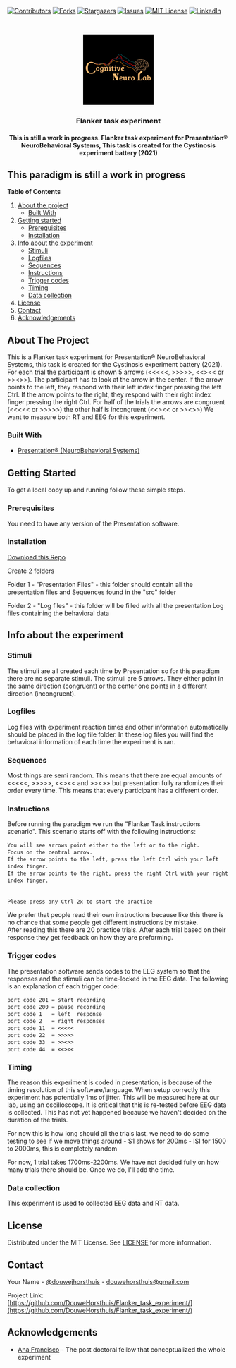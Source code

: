 [![Contributors][contributors-shield]][contributors-url]
[![Forks][forks-shield]][forks-url]
[![Stargazers][stars-shield]][stars-url]
[![Issues][issues-shield]][issues-url]
[![MIT License][license-shield]][license-url]
[![LinkedIn][linkedin-shield]][linkedin-url]


<br />
<p align="center">
  <a href="https://github.com/DouweHorsthuis/Flanker_task_experiment/">
    <img src="images/logo.jpeg" alt="Logo" width="160" height="160">
  </a> 

<h3 align="center">Flanker task experiment</h3>

<h4 align="center"> This is still a work in progress. Flanker task experiment for Presentation® NeuroBehavioral Systems, This task is created for the Cystinosis experiment battery (2021)</h4>

## This paradigm is still a work in progress

**Table of Contents**
  
1. [About the project](#about-the-project)
    - [Built With](#built-with)
2. [Getting started](#getting-started)
    - [Prerequisites](#prerequisites)  
    - [Installation](#installation)
3. [Info about the experiment](#info-about-the-experiment)
    - [Stimuli](#stimuli)
    - [Logfiles](#logfiles)
    - [Sequences](#sequences)
    - [Instructions](#instructions)
    - [Trigger codes](#trigger-codes)
    - [Timing](#timing)
    - [Data collection](#data-collection)
3. [License](#license)
3. [Contact](#contact)
3. [Acknowledgements](#acknowledgements)



<!-- ABOUT THE PROJECT -->
## About The Project

This is a Flanker task experiment for Presentation® NeuroBehavioral Systems, this task is created for the Cystinosis experiment battery (2021). 
For each trial the participant is shown 5 arrows (<<<<<, >>>>>, <<><< or >><>>). The participant has to look at the arrow in the center. If the arrow points to the left, they respond with their left index finger pressing the left Ctrl. If the arrow points to the right, they respond with their right index finger pressing the right Ctrl. For half of the trials the arrows are congruent (<<<<< or >>>>>) the other half is incongruent (<<><< or >><>>) We want to measure both RT and EEG for this experiment. 


### Built With

* [Presentation® (NeuroBehavioral Systems)](https://www.neurobs.com/)


<!-- GETTING STARTED -->
## Getting Started

To get a local copy up and running follow these simple steps.

### Prerequisites

You need to have any version of the Presentation software. 

### Installation

[Download this Repo](https://github.com/DouweHorsthuis/Flanker_task_experiment)

Create 2 folders

Folder 1 - "Presentation Files"  - this folder should contain all the presentation files and Sequences found in the "src" folder

Folder 2 - "Log files"           - this folder will be filled with all the presentation Log files containing the behavioral data


## Info about the experiment

### Stimuli

The stimuli are all created each time by Presentation so for this paradigm there are no separate stimuli. The stimuli are 5 arrows. They either point in the same direction (congruent) or the center one points in a different direction (incongruent). 

### Logfiles

Log files with experiment reaction times and other information automatically should be placed in the log file folder. In these log files you will find the behavioral information of each time the experiment is ran. 

### Sequences 

Most things are semi random. This means that there are equal amounts of <<<<<, >>>>>, <<><< and >><>> but presentation fully randomizes their order every time. This means that every participant has a different order. 

### Instructions

Before running the paradigm we run the "Flanker Task instructions scenario". This scenario starts off with the following instructions:  
```
You will see arrows point either to the left or to the right.  
Focus on the central arrow.  
If the arrow points to the left, press the left Ctrl with your left index finger.  
If the arrow points to the right, press the right Ctrl with your right index finger.  
  
  
Please press any Ctrl 2x to start the practice
```

We prefer that people read their own instructions because like this there is no chance that some people get different instructions by mistake.  
After reading this there are 20 practice trials. After each trial based on their response they get feedback on how they are preforming.



### Trigger codes

The presentation software sends codes to the EEG system so that the responses and the stimuli can be time-locked in the EEG data. The following is an explanation of each trigger code: 
```
port code 201 = start recording
port code 200 = pause recording 
port code 1   = left  response
port code 2   = right responses
port code 11  = <<<<<
port code 22  = >>>>>
port code 33  = >><>>
port code 44  = <<><<
```

### Timing
The reason this experiment is coded in presentation, is because of the timing resolution of this software/language. When setup correctly this experiment has potentially 1ms of jitter. This will be measured here at our lab, using an oscilloscope. It is critical that this is re-tested before EEG data is collected. This has not yet happened because we haven't decided on the duration of the trials.

For now this is how long should all the trials last. we need to do some testing to see if we move things around
    - S1 shows for 200ms
    - ISI for 1500 to 2000ms, this is completely random
  
    
For now, 1 trial takes 1700ms-2200ms. We have not decided fully on how many trials there should be. Once we do, I'll add the time. 


### Data collection
This experiment is used to collected EEG data and RT data. 

<!-- LICENSE -->
## License

Distributed under the MIT License. See [LICENSE](https://github.com/DouweHorsthuis/Flanker_task_experiment/blob/master/LICENSE.txt) for more information.



<!-- CONTACT -->
## Contact

Your Name - [@douwejhorsthuis](https://twitter.com/douwejhorsthuis) - douwehorsthuis@gmail.com

Project Link: [https://github.com/DouweHorsthuis/Flanker_task_experiment/](https://github.com/DouweHorsthuis/Flanker_task_experiment/)



<!-- ACKNOWLEDGEMENTS -->
## Acknowledgements

* [Ana Francisco](https://github.com/anafrancisco) - The post doctoral fellow that conceptualized the whole experiment



  
[contributors-shield]: https://img.shields.io/github/contributors/DouweHorsthuis/Flanker_task_experiment.svg?style=for-the-badge
[contributors-url]: https://github.com/DouweHorsthuis/Flanker_task_experiment/graphs/contributors
[forks-shield]: https://img.shields.io/github/forks/DouweHorsthuis/Flanker_task_experiment.svg?style=for-the-badge
[forks-url]: https://github.com/DouweHorsthuis/Flanker_task_experiment/network/members
[stars-shield]: https://img.shields.io/github/stars/DouweHorsthuis/Flanker_task_experiment.svg?style=for-the-badge
[stars-url]: https://github.com/DouweHorsthuis/Flanker_task_experiment/stargazers
[issues-shield]: https://img.shields.io/github/issues/DouweHorsthuis/Flanker_task_experiment.svg?style=for-the-badge
[issues-url]: https://github.com/DouweHorsthuis/Flanker_task_experiment/issues
[license-shield]: https://img.shields.io/github/license/DouweHorsthuis/Flanker_task_experiment.svg?style=for-the-badge
[license-url]: https://github.com/DouweHorsthuis/Flanker_task_experiment/blob/master/LICENSE
[linkedin-shield]: https://img.shields.io/badge/-LinkedIn-black.svg?style=for-the-badge&logo=linkedin&colorB=555
[linkedin-url]: https://linkedin.com/in/douwe-horsthuis-725bb9188
    

